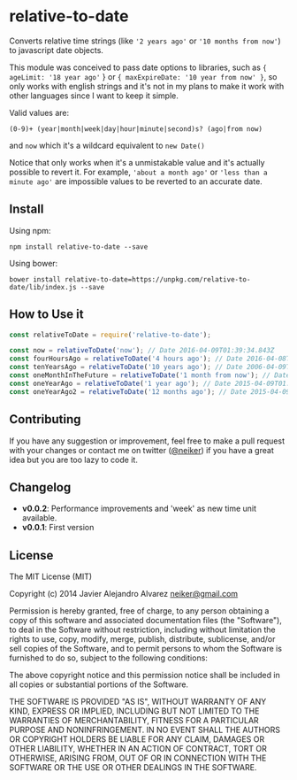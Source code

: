 relative-to-date
=================

Converts relative time strings (like ```'2 years ago'``` or ```'10 months from now'```) to javascript date objects.

This module was conceived to pass date options to libraries, such as ```{ ageLimit: '18 year ago'``` } or ```{ maxExpireDate: '10 year from now' }```, so only works with english strings and it's not in my plans to make it work with other languages since I want to keep it simple.

Valid values are:
```
(0-9)+ (year|month|week|day|hour|minute|second)s? (ago|from now)
```

and
```now``` which it's a wildcard equivalent to ```new Date()```

Notice that only works when it's a unmistakable value and it's actually possible to revert it. For example, ```'about a month ago'``` or ```'less than a minute ago'``` are impossible values to be reverted to an accurate date.

Install
-------
Using npm:

```
npm install relative-to-date --save
```

Using bower:

```
bower install relative-to-date=https://unpkg.com/relative-to-date/lib/index.js --save
```


How to Use it
----------

```javascript
const relativeToDate = require('relative-to-date');

const now = relativeToDate('now'); // Date 2016-04-09T01:39:34.843Z
const fourHoursAgo = relativeToDate('4 hours ago'); // Date 2016-04-08T21:39:34.010Z
const tenYearsAgo = relativeToDate('10 years ago'); // Date 2006-04-09T01:39:34.843Z
const oneMonthInTheFuture = relativeToDate('1 month from now'); // Date 2016-05-09T01:39:34.843Z
const oneYearAgo = relativeToDate('1 year ago'); // Date 2015-04-09T01:39:34.843Z
const oneYearAgo2 = relativeToDate('12 months ago'); // Date 2015-04-09T01:39:34.843Z

```

Contributing
--------
If you have any suggestion or improvement, feel free to make a pull request with your changes or contact me on twitter ([@neiker](http://twitter.com/neiker)) if you have a great idea but you are too lazy to code it.

Changelog
----------
* **v0.0.2**: Performance improvements and 'week' as new time unit available.
* **v0.0.1**: First version

License
-------

The MIT License (MIT)

Copyright (c) 2014 Javier Alejandro Alvarez <neiker@gmail.com>

Permission is hereby granted, free of charge, to any person obtaining a copy
of this software and associated documentation files (the "Software"), to deal
in the Software without restriction, including without limitation the rights
to use, copy, modify, merge, publish, distribute, sublicense, and/or sell
copies of the Software, and to permit persons to whom the Software is
furnished to do so, subject to the following conditions:

The above copyright notice and this permission notice shall be included in
all copies or substantial portions of the Software.

THE SOFTWARE IS PROVIDED "AS IS", WITHOUT WARRANTY OF ANY KIND, EXPRESS OR
IMPLIED, INCLUDING BUT NOT LIMITED TO THE WARRANTIES OF MERCHANTABILITY,
FITNESS FOR A PARTICULAR PURPOSE AND NONINFRINGEMENT. IN NO EVENT SHALL THE
AUTHORS OR COPYRIGHT HOLDERS BE LIABLE FOR ANY CLAIM, DAMAGES OR OTHER
LIABILITY, WHETHER IN AN ACTION OF CONTRACT, TORT OR OTHERWISE, ARISING FROM,
OUT OF OR IN CONNECTION WITH THE SOFTWARE OR THE USE OR OTHER DEALINGS IN
THE SOFTWARE.
